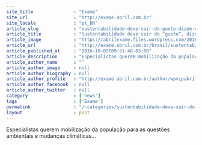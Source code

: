 ```yaml
---
site_title               : "Exame"
site_url                 : "http://exame.abril.com.br"
site_locale              : "pt_BR"
article_slug             : "sustentabilidade-deve-sair-do-gueto-dizem-especialistas"
article_title            : "Sustentabilidade deve sair do “gueto”, dizem especialistas"
article_image            : "https://abrilexame.files.wordpress.com/2016/10/size_960_16_9_mudancas-climaticas.jpg?quality=70&strip=all&w=960"
article_url              : "http://exame.abril.com.br/brasil/sustentabilidade-deve-sair-do-gueto-dizem-especialistas/"
article_published_at     : "2016-10-05T09:51:48-03:00"
article_description      : "Especialistas querem mobilização da população para as questões ambientais e mudanças climáticas..."
article_author_name      : ""
article_author_image     : null
article_author_biography : null
article_author_profile   : "http://exame.abril.com.br/author/wpvipabril/"
article_author_facebook  : null
article_author_twitter   : null
category                 : ['news']
tags                     : ['Exame']
permalink                : "/:categories/sustentabilidade-deve-sair-do-gueto-dizem-especialistas/"
layout                   : post
---
```


Especialistas querem mobilização da população para as questões ambientais e mudanças climáticas...
